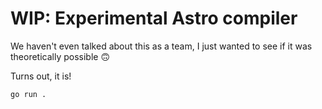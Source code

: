 # WIP: Experimental Astro compiler

We haven't even talked about this as a team, I just wanted to see if it was theoretically possible 🙃

Turns out, it is!

```bash
go run .
```
